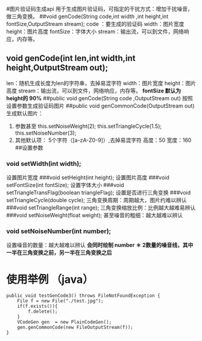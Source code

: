 #图片验证码生成api
用于生成图片验证码，可指定的干扰方式：增加干扰噪音，做三角变换。
##void genCode(String code,int width ,int height,int fontSize,OutputStream stream);
code ：要生成的验证码
width：图片宽度
height：图片高度
fontSize：字体大小
stream：输出流，可以到文件，网络响应，内存等。
## void genCode(int len,int width,int height,OutputStream out);
len：随机生成长度为len的字符串，去掉易混字符
width：图片宽度
height：图片高度
stream：输出流，可以到文件，网络响应，内存等。
**fontSize 默认为height的 90%**
##public void genCode(String code ,OutputStream out)
按照设置参数生成验证码图片
##public void genCommonCode(OutputStream out) 
生成默认图片：
1. 参数甚至
	this.setNoiseWeight(2);
	this.setTriangleCycle(1.5);
	this.setNoiseNumber(3);
2. 其他默认项：
	5个字符（[a-zA-Z0-9]）,去掉易混字符
	高度：50
	宽度：160
##设置参数
### void setWidth(int width);
设置图片宽度
###void setHeight(int height);
设置图片高度
###void setFontSize(int fontSize);
设置字体大小
###void setTriangleTransFlag(boolean triangleFlag);
设置是否进行三角变换
###void setTriangleCycle(double cycle);
三角变换周期：周期越大，图片约难以辨认
###void setTriangleRange(int range);
三角变换缩放比例：比例越大越难易辨认
###void setNoiseWeight(float weight);
甚至噪音的粗细：越大越难以辨认
### void setNoiseNumber(int number);
设置噪音的数量：越大越难以辨认
**会同时绘制 number ＊ 2数量的噪音线，其中一半在三角变换之前，另一半在三角变换之后**


# 使用举例 （java）

	public void testGenCode3() throws FileNotFoundException {
        File f = new File("./test.jpg");
        if(f.exists()){
            f.delete();
        }
        VCodeGen gen  = new PlainCodeGen();
        gen.genCommonCode(new FileOutputStream(f));
    }


